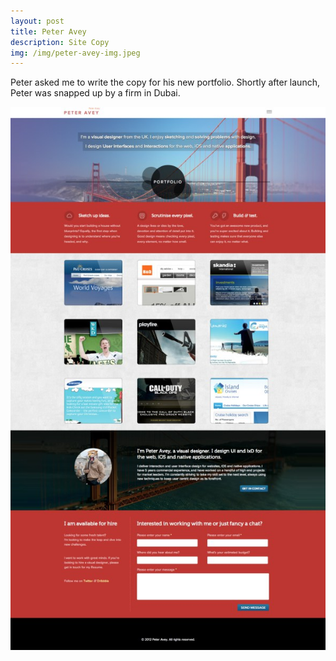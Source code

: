 ```yaml
---
layout: post
title: Peter Avey
description: Site Copy
img: /img/peter-avey-img.jpeg
---
```


Peter asked me to write the copy for his new portfolio. Shortly after launch, Peter was snapped up by a firm in Dubai.

<img src="/img/Peter-Avey-Visual-Designer-Portsmouth-Web-Design.jpg">
 